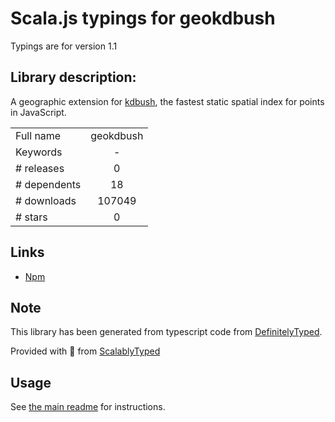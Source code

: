 
# Scala.js typings for geokdbush

Typings are for version 1.1

## Library description:
A geographic extension for [kdbush](https://github.com/mourner/kdbush), the fastest static spatial index for points in JavaScript.

|                    |                 |
| ------------------ | :-------------: |
| Full name          | geokdbush |
| Keywords           | - |
| # releases         | 0 |
| # dependents       | 18 |
| # downloads        | 107049 |
| # stars            | 0 |

## Links
- [Npm](https://www.npmjs.com/package/geokdbush)
    


## Note
This library has been generated from typescript code from [DefinitelyTyped](https://definitelytyped.org).

Provided with :purple_heart: from [ScalablyTyped](https://github.com/oyvindberg/ScalablyTyped)

## Usage
See [the main readme](../../readme.md) for instructions.


